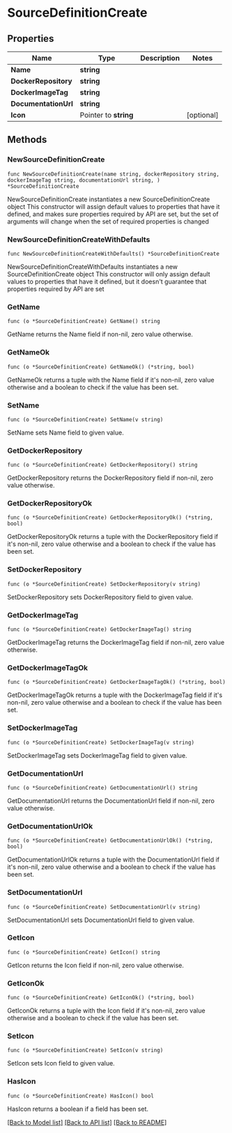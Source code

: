 # SourceDefinitionCreate

## Properties

Name | Type | Description | Notes
------------ | ------------- | ------------- | -------------
**Name** | **string** |  | 
**DockerRepository** | **string** |  | 
**DockerImageTag** | **string** |  | 
**DocumentationUrl** | **string** |  | 
**Icon** | Pointer to **string** |  | [optional] 

## Methods

### NewSourceDefinitionCreate

`func NewSourceDefinitionCreate(name string, dockerRepository string, dockerImageTag string, documentationUrl string, ) *SourceDefinitionCreate`

NewSourceDefinitionCreate instantiates a new SourceDefinitionCreate object
This constructor will assign default values to properties that have it defined,
and makes sure properties required by API are set, but the set of arguments
will change when the set of required properties is changed

### NewSourceDefinitionCreateWithDefaults

`func NewSourceDefinitionCreateWithDefaults() *SourceDefinitionCreate`

NewSourceDefinitionCreateWithDefaults instantiates a new SourceDefinitionCreate object
This constructor will only assign default values to properties that have it defined,
but it doesn't guarantee that properties required by API are set

### GetName

`func (o *SourceDefinitionCreate) GetName() string`

GetName returns the Name field if non-nil, zero value otherwise.

### GetNameOk

`func (o *SourceDefinitionCreate) GetNameOk() (*string, bool)`

GetNameOk returns a tuple with the Name field if it's non-nil, zero value otherwise
and a boolean to check if the value has been set.

### SetName

`func (o *SourceDefinitionCreate) SetName(v string)`

SetName sets Name field to given value.


### GetDockerRepository

`func (o *SourceDefinitionCreate) GetDockerRepository() string`

GetDockerRepository returns the DockerRepository field if non-nil, zero value otherwise.

### GetDockerRepositoryOk

`func (o *SourceDefinitionCreate) GetDockerRepositoryOk() (*string, bool)`

GetDockerRepositoryOk returns a tuple with the DockerRepository field if it's non-nil, zero value otherwise
and a boolean to check if the value has been set.

### SetDockerRepository

`func (o *SourceDefinitionCreate) SetDockerRepository(v string)`

SetDockerRepository sets DockerRepository field to given value.


### GetDockerImageTag

`func (o *SourceDefinitionCreate) GetDockerImageTag() string`

GetDockerImageTag returns the DockerImageTag field if non-nil, zero value otherwise.

### GetDockerImageTagOk

`func (o *SourceDefinitionCreate) GetDockerImageTagOk() (*string, bool)`

GetDockerImageTagOk returns a tuple with the DockerImageTag field if it's non-nil, zero value otherwise
and a boolean to check if the value has been set.

### SetDockerImageTag

`func (o *SourceDefinitionCreate) SetDockerImageTag(v string)`

SetDockerImageTag sets DockerImageTag field to given value.


### GetDocumentationUrl

`func (o *SourceDefinitionCreate) GetDocumentationUrl() string`

GetDocumentationUrl returns the DocumentationUrl field if non-nil, zero value otherwise.

### GetDocumentationUrlOk

`func (o *SourceDefinitionCreate) GetDocumentationUrlOk() (*string, bool)`

GetDocumentationUrlOk returns a tuple with the DocumentationUrl field if it's non-nil, zero value otherwise
and a boolean to check if the value has been set.

### SetDocumentationUrl

`func (o *SourceDefinitionCreate) SetDocumentationUrl(v string)`

SetDocumentationUrl sets DocumentationUrl field to given value.


### GetIcon

`func (o *SourceDefinitionCreate) GetIcon() string`

GetIcon returns the Icon field if non-nil, zero value otherwise.

### GetIconOk

`func (o *SourceDefinitionCreate) GetIconOk() (*string, bool)`

GetIconOk returns a tuple with the Icon field if it's non-nil, zero value otherwise
and a boolean to check if the value has been set.

### SetIcon

`func (o *SourceDefinitionCreate) SetIcon(v string)`

SetIcon sets Icon field to given value.

### HasIcon

`func (o *SourceDefinitionCreate) HasIcon() bool`

HasIcon returns a boolean if a field has been set.


[[Back to Model list]](../README.md#documentation-for-models) [[Back to API list]](../README.md#documentation-for-api-endpoints) [[Back to README]](../README.md)


